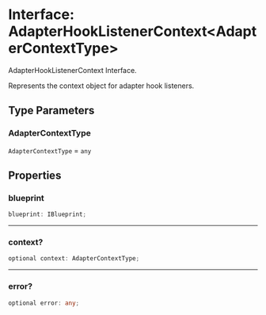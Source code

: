 # Interface: AdapterHookListenerContext\<AdapterContextType\>

AdapterHookListenerContext Interface.

Represents the context object for adapter hook listeners.

## Type Parameters

### AdapterContextType

`AdapterContextType` = `any`

## Properties

### blueprint

```ts
blueprint: IBlueprint;
```

***

### context?

```ts
optional context: AdapterContextType;
```

***

### error?

```ts
optional error: any;
```
